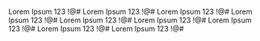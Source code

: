 Lorem Ipsum 123 !@# Lorem Ipsum 123 !@# Lorem Ipsum 123 !@# 
Lorem Ipsum 123 !@# Lorem Ipsum 123 !@# Lorem Ipsum 123 !@# 
Lorem Ipsum 123 !@# Lorem Ipsum 123 !@# 
Lorem Ipsum 123 !@# 
